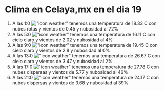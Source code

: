 # Clima en Celaya,mx en el dia 19

1. A las 1:0 !["icon weather"](http://openweathermap.org/img/w/04n.png) tenemos una temperatura de 18.33 C con nubes rotas y  vientos de 0.45 y nubosidad al 72%
1. A las 5:0 !["icon weather"](http://openweathermap.org/img/w/01n.png) tenemos una temperatura de 16.11 C con cielo claro y  vientos de 2.02 y nubosidad al 4%
1. A las 9:0 !["icon weather"](http://openweathermap.org/img/w/01d.png) tenemos una temperatura de 19.45 C con cielo claro y  vientos de 2.8 y nubosidad al 0%
1. A las 13:0 !["icon weather"](http://openweathermap.org/img/w/01d.png) tenemos una temperatura de 26.67 C con cielo claro y  vientos de 3.47 y nubosidad al 2%
1. A las 17:0 !["icon weather"](http://openweathermap.org/img/w/03d.png) tenemos una temperatura de 27.78 C con nubes dispersas y  vientos de 5.77 y nubosidad al 46%
1. A las 21:0 !["icon weather"](http://openweathermap.org/img/w/03n.png) tenemos una temperatura de 24.17 C con nubes dispersas y  vientos de 3.68 y nubosidad al 39%
